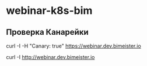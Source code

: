 # webinar-k8s-bim


## Проверка Канарейки

curl -I -H "Canary: true" https://webinar.dev.bimeister.io


curl -I http://webinar.dev.bimeister.io

